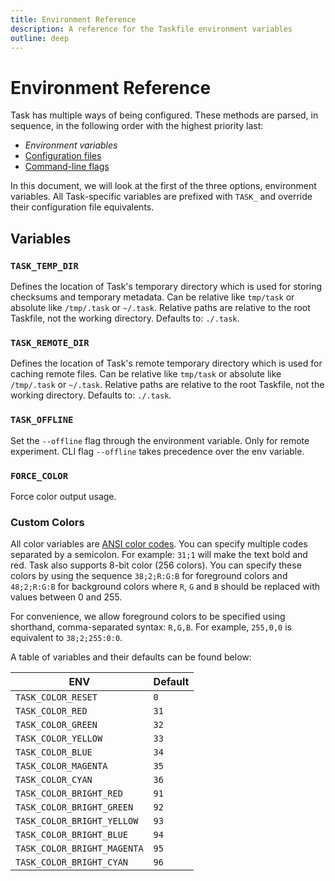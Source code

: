 ```yaml
---
title: Environment Reference
description: A reference for the Taskfile environment variables
outline: deep
---
```


# Environment Reference

Task has multiple ways of being configured. These methods are parsed, in
sequence, in the following order with the highest priority last:

- _Environment variables_
- [Configuration files](./config.md)
- [Command-line flags](./cli.md)

In this document, we will look at the first of the three options, environment
variables. All Task-specific variables are prefixed with `TASK_` and override
their configuration file equivalents.

## Variables

### `TASK_TEMP_DIR`

Defines the location of Task's temporary directory which is used for storing
checksums and temporary metadata. Can be relative like `tmp/task` or absolute
like `/tmp/.task` or `~/.task`. Relative paths are relative to the root
Taskfile, not the working directory. Defaults to: `./.task`.

### `TASK_REMOTE_DIR`

Defines the location of Task's remote temporary directory which is used for
caching remote files. Can be relative like `tmp/task` or absolute like
`/tmp/.task` or `~/.task`. Relative paths are relative to the root Taskfile, not
the working directory. Defaults to: `./.task`.

### `TASK_OFFLINE`

Set the `--offline` flag through the environment variable. Only for remote
experiment. CLI flag `--offline` takes precedence over the env variable.

### `FORCE_COLOR`

Force color output usage.

### Custom Colors

All color variables are [ANSI color codes][ansi]. You can specify multiple codes
separated by a semicolon. For example: `31;1` will make the text bold and red.
Task also supports 8-bit color (256 colors). You can specify these colors by
using the sequence `38;2;R:G:B` for foreground colors and `48;2;R:G:B` for
background colors where `R`, `G` and `B` should be replaced with values between
0 and 255.

For convenience, we allow foreground colors to be specified using shorthand,
comma-separated syntax: `R,G,B`. For example, `255,0,0` is equivalent to
`38;2;255:0:0`.

A table of variables and their defaults can be found below:

| ENV                         | Default |
| --------------------------- | ------- |
| `TASK_COLOR_RESET`          | `0`     |
| `TASK_COLOR_RED`            | `31`    |
| `TASK_COLOR_GREEN`          | `32`    |
| `TASK_COLOR_YELLOW`         | `33`    |
| `TASK_COLOR_BLUE`           | `34`    |
| `TASK_COLOR_MAGENTA`        | `35`    |
| `TASK_COLOR_CYAN`           | `36`    |
| `TASK_COLOR_BRIGHT_RED`     | `91`    |
| `TASK_COLOR_BRIGHT_GREEN`   | `92`    |
| `TASK_COLOR_BRIGHT_YELLOW`  | `93`    |
| `TASK_COLOR_BRIGHT_BLUE`    | `94`    |
| `TASK_COLOR_BRIGHT_MAGENTA` | `95`    |
| `TASK_COLOR_BRIGHT_CYAN`    | `96`    |

[ansi]: https://en.wikipedia.org/wiki/ANSI_escape_code

